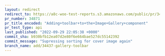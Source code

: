 ```yaml
---
layout: redirect
redirect_to: https://a8c-woo-test-reports.s3.amazonaws.com/public/pr/34871/api/index.html
pr_number: 34871
pr_title_encoded: "Adding+toolbar+to+the+Image+Gallery+component"
pr_test_type: api
last_published: "2022-09-29 22:05:38 +0000"
commit_sha: b930bfb12ea07d2e80f6e664bae527dc55142392
commit_message: "Supressing sorting for cover image again"
branch_name: add/34437-gallery-toolbar
---
```

